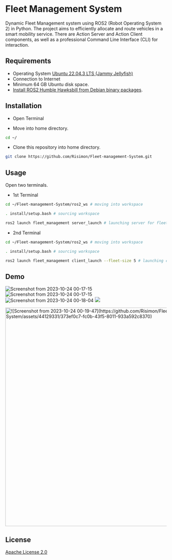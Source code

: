 # Fleet Management System

Dynamic Fleet Management system using ROS2 (Robot Operating System 2) in Python. The project aims to efficiently allocate and route vehicles in a
smart mobility service. There are Action Server and Action Client components, as well as
a professional Command Line Interface (CLI) for interaction.

## Requirements

- Operating System [Ubuntu 22.04.3 LTS (Jammy Jellyfish)](https://www.releases.ubuntu.com/jammy/)
- Connection to Internet
- Minimum 64 GB Ubuntu disk space.
- [Install ROS2 Humble Hawksbill from Debian binary packages](https://docs.ros.org/en/humble/Installation/Ubuntu-Install-Debians.html).


## Installation

- Open Terminal

- Move into home directory.

```bash
cd ~/
```

- Clone this repository into home directory.

```bash
git clone https://github.com/Risimon/Fleet-management-System.git
```

## Usage

Open two terminals.

- 1st Terminal

```bash
cd ~/Fleet-management-System/ros2_ws # moving into workspace
```
```bash
. install/setup.bash # sourcing workspace
```
```bash
ros2 launch fleet_management server_launch # launching server for fleet management
```
- 2nd Terminal

```bash
cd ~/Fleet-management-System/ros2_ws # moving into workspace
```
```bash
. install/setup.bash # sourcing workspace
```
```bash
ros2 launch fleet_management client_launch --fleet-size 5 # launching client with fleet size of 5
```

## Demo

<img alt="Screenshot from 2023-10-24 00-17-15" src="https://github.com/Risimon/Fleet-management-System/assets/44129331/3efaa0fe-0bcd-474b-96dc-0106c7db609b">

<img alt="Screenshot from 2023-10-24 00-17-15" src="https://github.com/Risimon/Fleet-management-System/assets/44129331/38ccd24f-7dfe-43e7-a286-cfb928b64aeb">

<img alt="Screenshot from 2023-10-24 00-18-04" src="https://github.com/Risimon/Fleet-management-System/assets/44129331/626a2d48-4372-4d7d-88dc-b4efb6d3d745">

<img src="https://github.com/Risimon/Fleet-management-System/assets/44129331/557142ba-1cec-4114-991a-38efa032b853">

<img width="682" alt="![Screenshot from 2023-10-24 00-19-47](https://github.com/Risimon/Fleet-management-System/assets/44129331/373ef0c7-fc0b-43f5-8011-933a592c8370)
">

## License

[Apache License 2.0](https://www.apache.org/licenses/LICENSE-2.0)
